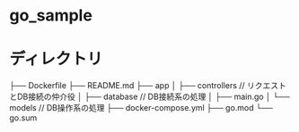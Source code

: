 # go_sample

# ディレクトリ

├── Dockerfile
├── README.md
├── app
│   ├── controllers // リクエストとDB接続の仲介役
│   ├── database // DB接続系の処理
│   ├── main.go
│   └── models // DB操作系の処理
├── docker-compose.yml
├── go.mod
└── go.sum